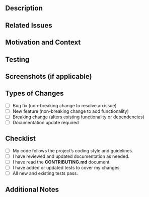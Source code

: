 ## Description
<!--- Describe your changes in detail -->

## Related Issues
<!--- Link to any open issues this PR addresses, e.g., Closes #123 or Resolves #456 -->

## Motivation and Context
<!--- Explain why this change is required and what problem it solves -->

## Testing
<!--- Describe the steps you followed to test your changes thoroughly. Include details on test environments, cases, and any relevant configuration -->

## Screenshots (if applicable)
<!--- Add screenshots to illustrate the changes, if appropriate -->

## Types of Changes
<!--- Select all that apply to categorize this pull request -->
- [ ] Bug fix (non-breaking change to resolve an issue)
- [ ] New feature (non-breaking change to add functionality)
- [ ] Breaking change (alters existing functionality or dependencies)
- [ ] Documentation update required

## Checklist
<!--- Ensure the following items are completed before submitting -->
- [ ] My code follows the project’s coding style and guidelines.
- [ ] I have reviewed and updated documentation as needed.
- [ ] I have read the **CONTRIBUTING.md** document.
- [ ] I have added or updated tests to cover my changes.
- [ ] All new and existing tests pass.

## Additional Notes
<!--- Add any extra information or considerations here -->
